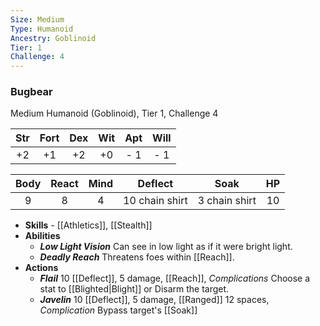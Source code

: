 ```yaml
---
Size: Medium
Type: Humanoid
Ancestry: Goblinoid
Tier: 1
Challenge: 4
---
```

### Bugbear

Medium Humanoid (Goblinoid), Tier 1, Challenge 4

| Str | Fort | Dex | Wit | Apt | Will |
|:--:|:--:|:--:|:--:|:--:|:--:|
|+2|+1|+2|+0|- 1|- 1|

| Body| React | Mind | Deflect | Soak | HP |
| :------: | :-------: | :------: | :------------: | :-----------: | :----: |
|    9     |     8     |    4     | 10 chain shirt | 3 chain shirt |   10   |

- **Skills** - [[Athletics]], [[Stealth]]
- **Abilities**
	- ***Low Light Vision***  Can see in low light as if it were bright light.
	- ***Deadly Reach*** Threatens foes within [[Reach]]. 
- **Actions**
	- ***Flail*** 10 [[Deflect]], 5 damage, [[Reach]], _Complications_ Choose a stat to [[Blighted|Blight]] or Disarm the target.
	- ***Javelin*** 10 [[Deflect]], 5 damage, [[Ranged]] 12 spaces, _Complication_ Bypass target's [[Soak]]
